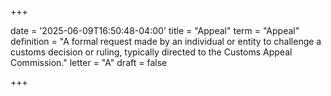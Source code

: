 +++

date = '2025-06-09T16:50:48-04:00'
title = "Appeal"
term = "Appeal"
definition = "A formal request made by an individual or entity to challenge a customs decision or ruling, typically directed to the Customs Appeal Commission."
letter = "A"
draft = false

+++
